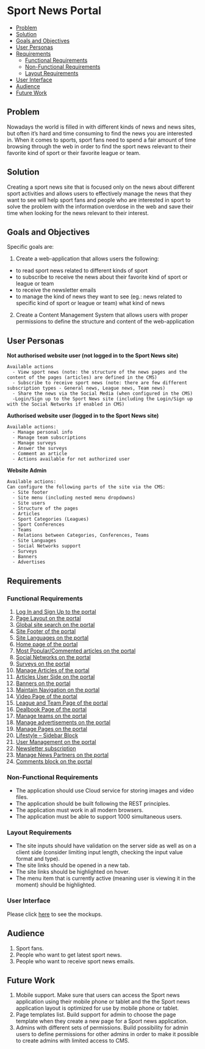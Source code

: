 # Sport News Portal

- [Problem](#problem)
- [Solution](#solution)
- [Goals and Objectives](#goals-and-objectives)
- [User Personas](#user-personas)
- [Requirements](#requirements)
  - [Functional Requirements](#functional-requirements)
  - [Non-Functional Requirements](#non-functional-requirements)
  - [Layout Requirements](#layout-requirements)
- [User Interface](#user-interface)
- [Audience](#audience)
- [Future Work](#future-work)

## Problem

Nowadays the world is filled in with different kinds of news and news sites, but often it’s hard and time consuming to find the news you are interested in. When it comes to sports, sport fans need to spend a fair amount of time browsing through the web in order to find the sport news relevant to their favorite kind of sport or their favorite league or team.

## Solution

Creating a sport news site that is focused only on the news about different sport activities and allows users to effectively manage the news that they want to see will help sport fans and people who are interested in sport to solve the problem with the information overdose in the web and save their time when looking for the news relevant to their interest.

## Goals and Objectives

Specific goals are:
1. Create a web-application that allows users the following:
  - to read sport news related to different kinds of sport
  - to subscribe to receive the news about their favorite kind of sport or league or team 
  - to receive the newsletter emails
  - to manage the kind of news they want to see (eg.: news related to specific kind of sport or league or team) what kind of news
2. Create a Content Management System that allows users with proper permissions to define the structure and content of the web-application

## User Personas

**Not authorised website user (not logged in to the Sport News site)**

    Available actions
      - View sport news (note: the structure of the news pages and the content of the pages (articles) are defined in the CMS)
      - Subscribe to receive sport news (note: there are few different subscription types - General news, League news, Team news)
      - Share the news via the Social Media (when configured in the CMS)
      -Login/Sign up to the Sport News site (including the Login/Sign up with the Social Networks if enabled in CMS)

**Authorised website user (logged in to the Sport News site)**

    Available actions:
      - Manage personal info
      - Manage team subscriptions
      - Manage surveys
      - Answer the surveys
      - Comment an article
      - Actions available for not authorized user

**Website Admin**

    Available actions:
    Can configure the following parts of the site via the CMS:
      - Site footer
      - Site menu (including nested menu dropdowns)
      - Site users
      - Structure of the pages
      - Articles
      - Sport Categories (Leagues)
      - Sport Conferences
      - Teams
      - Relations between Categories, Conferences, Teams
      - Site Languages
      - Social Networks support
      - Surveys
      - Banners
      - Advertises

## Requirements

### Functional Requirements

1. [Log In and Sign Up to the portal](/products/sport_news_portal/web_application_features/log_in_and_sign_up/)
2. [Page Layout on the portal](/products/sport_news_portal/web_application_features/project_layout/)
3. [Global site search on the portal](/products/sport_news_portal/web_application_features/global_site_search/)
4. [Site Footer of the portal](/products/sport_news_portal/web_application_features/site_footer/)
5. [Site Languages on the portal](/products/sport_news_portal/web_application_features/site_languages/)
6. [Home page of the portal](/products/sport_news_portal/web_application_features/home_page/)
7. [Most Popular/Commented articles on the portal](/products/sport_news_portal/web_application_features/most_popular_and_commented/)
8. [Social Networks on the portal](/products/sport_news_portal/web_application_features/social_networks/)
9. [Surveys on the portal](/products/sport_news_portal/web_application_features/surveys/)
10. [Manage Articles of the portal](/products/sport_news_portal/web_application_features/manage_articles/)
11. [Articles User Side on the portal](/products/sport_news_portal/web_application_features/articles_user_side/)
12. [Banners on the portal](/products/sport_news_portal/web_application_features/banners/)
13. [Maintain Navigation on the portal](/products/sport_news_portal/web_application_features/maintain_navigation/)
14. [Video Page of the portal](/products/sport_news_portal/web_application_features/video_page/)
15. [League and Team Page of the portal](/products/sport_news_portal/web_application_features/league_and_team_page/)
16. [Dealbook Page of the portal](/products/sport_news_portal/web_application_features/dealbook_page/)
17. [Manage teams on the portal](/products/sport_news_portal/web_application_features/manage_the_teams/)
18. [Manage advertisements on the portal](/products/sport_news_portal/web_application_features/manage_ads/)
19. [Manage Pages on the portal](/products/sport_news_portal/web_application_features/manage_pages/)
20. [Lifestyle – Sidebar Block](/products/sport_news_portal/web_application_features/lifestyle_sidebar_block/)
21. [User Management on the portal](/products/sport_news_portal/web_application_features/user_management/)
22. [Newsletter subscription](/products/sport_news_portal/web_application_features/newsletter_email/)
23. [Manage News Partners on the portal](/products/sport_news_portal/web_application_features/manage_news_partners/)
24. [Comments block on the portal](/products/sport_news_portal/web_application_features/comments/)

### Non-Functional Requirements

- The application should use Cloud service for storing images and video files.
- The application should be built following the REST principles.
- The application must work in all modern browsers.
- The application must be able to support 1000 simultaneous users.

### Layout Requirements

- The site inputs should have validation on the server side as well as on a client side (consider limiting input length, checking the input value format and type).
- The site links should be opened in a new tab.
- The site links should be highlighted on hover.
- The menu item that is currently active (meaning user is viewing it in the moment) should be highlighted.

### User Interface

Please click [here](https://www.figma.com/file/JVDTph8VY9Ye7kz8BTDxhJ/%231---Sport-News-General-Prototype) to see the mockups.

## Audience

1. Sport fans.
2. People who want to get latest sport news.
3. People who want to receive sport news emails.

## Future Work

1. Mobile support. Make sure that users can access the Sport news application using their mobile phone or tablet and the the Sport news application layout is optimized for use by mobile phone or tablet.
2. Page templates list. Build support for admin to choose the page template when they create a new page for a Sport news application.
3. Admins with different sets of permissions. Build possibility for admin users to define permissions for other admins in order to make it possible to create admins with limited access to CMS.
